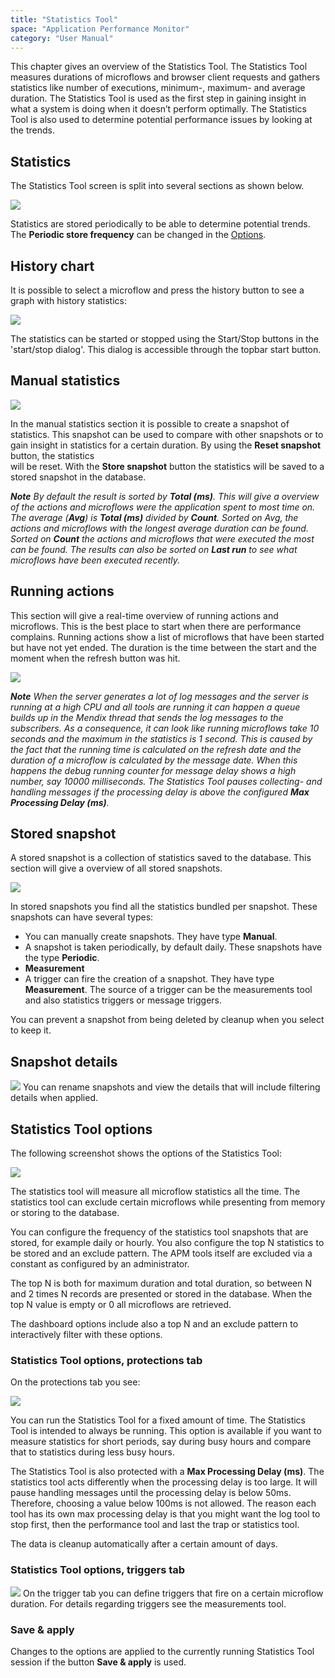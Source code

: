 ```yaml
---
title: "Statistics Tool"
space: "Application Performance Monitor"
category: "User Manual"
---
```

This chapter gives an overview of the Statistics Tool. The Statistics Tool measures 
durations of microflows and browser client requests and gathers statistics like number 
of executions, minimum-, maximum- and average duration. The Statistics Tool is used as 
the first step in gaining insight in what a system is doing when it doesn’t perform 
optimally. The Statistics Tool is also used to determine potential performance issues 
by looking at the trends.

## Statistics

The Statistics Tool screen is split into several sections as shown below.

 ![](attachments/Statistics_Tool/Overview.png)

Statistics are stored periodically to be able to determine potential trends. The 
**Periodic store frequency** can be changed in the [Options](#Options).   

## History chart
It is possible to select a microflow and press the history button to see a graph with history statistics:  

![](attachments/Statistics_Tool/Trend.png)

The statistics can be started or stopped using the Start/Stop buttons in the 
'start/stop dialog'. This dialog is accessible through the topbar start button.


## Manual statistics
 ![](attachments/Statistics_Tool/Manual_statistics.png)  

In the manual statistics section it is possible to create a snapshot of statistics. This 
snapshot can be used to compare with other snapshots or to gain insight in statistics 
for a certain duration. By using the **Reset snapshot** button, the statistics  
will be reset. With the **Store snapshot** button the statistics will be saved to a stored
snapshot in the database.

***Note** By default the result is sorted by **Total (ms)**. This will give a overview of the actions and microflows were the
application spent to most time on. The average (**Avg**) is **Total (ms)** divided by **Count**. Sorted on Avg, the actions and
microflows with the longest average duration can be found. Sorted on **Count** the actions and microflows that
were executed the most can be found. The results can also be sorted on **Last run** to see what microflows
have been executed recently.*

## Running actions  
This section will give a real-time overview of running actions and microflows. This is 
the best place to start when there are performance complains. Running actions show a list 
of microflows that have been started but have not yet ended. The duration is the time 
between the start and the moment when the refresh button was hit.

![](attachments/Statistics_Tool/Now_Running.png)

***Note** When the server generates a lot of log messages and the server is running at a high CPU 
and all tools are running it can happen a queue builds up in the Mendix thread that sends 
the log messages to the subscribers. As a consequence, it can look like running 
microflows take 10 seconds and the maximum in the statistics is 1 second. This is caused 
by the fact that the running time is calculated on the refresh date and the duration of 
a microflow is calculated by the message date. When this happens the debug running 
counter for message delay shows a high number, say 10000 milliseconds. The Statistics 
Tool pauses collecting- and handling messages if the processing delay is above the 
configured **Max Processing Delay (ms)**.*

## Stored snapshot
A stored snapshot is a collection of statistics saved to the database. This section will give a overview
 of all stored snapshots.

![](attachments/Statistics_Tool/Snapshots.png)

In stored snapshots you find all the statistics bundled per snapshot. These snapshots can have 
several types: 
* You can manually create snapshots. They have type **Manual**.
* A snapshot is taken periodically, by default daily. These snapshots have the type 
**Periodic**.
* **Measurement**
* A trigger can fire the creation of a snapshot. They have type **Measurement**. The source
of a trigger can be the measurements tool and also statistics triggers or message triggers.

You can prevent a snapshot from being deleted by cleanup when you select to keep it.

## Snapshot details
![](attachments/Statistics_Tool/Snapshot_Details.png)
You can rename snapshots and view the details that will include filtering details when applied.


<a name="Options"></a>
## Statistics Tool options

The following screenshot shows the options of the Statistics Tool:

 ![](attachments/Statistics_Tool/Options.png)

The statistics tool will measure all microflow statistics all the time. The statistics 
tool can exclude certain microflows while presenting from memory or storing to the 
database.

You can configure the frequency of the statistics tool snapshots that are stored, for 
example daily or hourly. You also configure the top N statistics to be stored and an 
exclude pattern. The APM tools itself are excluded via a constant as configured by an 
administrator.

The top N is both for maximum duration and total duration, so between N and 2 times N 
records are presented or stored in the database. When the top N value is empty or 0 all 
microflows are retrieved.

The dashboard options include also a top N and an exclude pattern to interactively filter 
with these options.

### Statistics Tool options, protections tab
On the protections tab you see:

![](attachments/Statistics_Tool/Protections.png)

You can run the Statistics Tool for a fixed amount of time. The Statistics Tool is 
intended to always be running. This option is available if you want to measure statistics 
for short periods, say during busy hours and compare that to statistics during less busy 
hours.

The Statistics Tool is also protected with a **Max Processing Delay (ms)**. The statistics 
tool acts differently when the processing delay is too large. It will pause handling 
messages until the processing delay is below 50ms. Therefore, choosing a value below 
100ms is not allowed. The reason each tool has its own max processing delay is that you 
might want the log tool to stop first, then the performance tool and last the trap or 
statistics tool.

The data is cleanup automatically after a certain amount of days.

### Statistics Tool options, triggers tab

![](attachments/Statistics_Tool/Triggers.png)
On the trigger tab you can define triggers that fire on a certain microflow duration. For 
details regarding triggers see the measurements tool.

### Save & apply
Changes to the options are applied to the currently running Statistics Tool session if the button
**Save & apply** is used.

